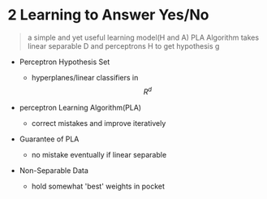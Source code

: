#  2 Learning to Answer Yes\/No

> a simple and yet useful learning model(H and A)
> PLA Algorithm takes linear separable D and perceptrons H to get hypothesis g

* Perceptron Hypothesis Set

  * hyperplanes/linear classifiers in $$R^d$$

* perceptron Learning Algorithm\(PLA\)

  * correct mistakes and improve iteratively

* Guarantee of PLA

  * no mistake eventually if linear separable

* Non-Separable Data
  * hold somewhat 'best' weights in pocket



